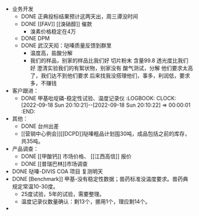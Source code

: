 - 业务开发
	- DONE 正典投标结果预计这两天出，周三谭没时间
	- DONE [[FAV]] [[溴硝醇]] 催款
		- 溴素价格稳定在4万
	- DONE DPM
	- DONE 武汉天闳：哒嗪质量反馈到群里
		- 温度高，盐酸分解
		- 我们的样品，别家的样品比我们好
		  切片粉末
		  含量99.8
		  透光度比我们好
		  澄清实验我们的有絮状物，别家没有
		  酸气测试，分解
		  他们要求太高了，我们达不到他们要求
		  后来找我没搭理他们，事多，利润低，要求多，不赚钱
- 客户跟进：
	- DONE 甲基吡啶磷-稳定性试验、温度记录仪
	  :LOGBOOK:
	  CLOCK: [2022-09-18 Sun 20:10:21]--[2022-09-18 Sun 20:10:22] =>  00:00:01
	  :END:
- 其他：
	- DONE 台州出差
	- [[营销中心例会]][[DCPD]]哒嗪粗品计划囤30吨，成品包括之前的库存，共35吨。
- 产品调查：
	- DONE [[甲酸钙]] 市场价格、 [[江西高信]] 报价
	- DONE [[普瑞巴林]]市场调查
- DONE 哒嗪-DIVIS COA 项目 复测明天
- DONE [Benchmark]] 甲基-没有稳定性数据；兽药标准没温度要求。兽药典规定常温10-30度。
	- 25度试验，5年的试验，需要整理。
	- 温度记录仪数量确认：剩13个，挪用1个，理应剩14个。
-
